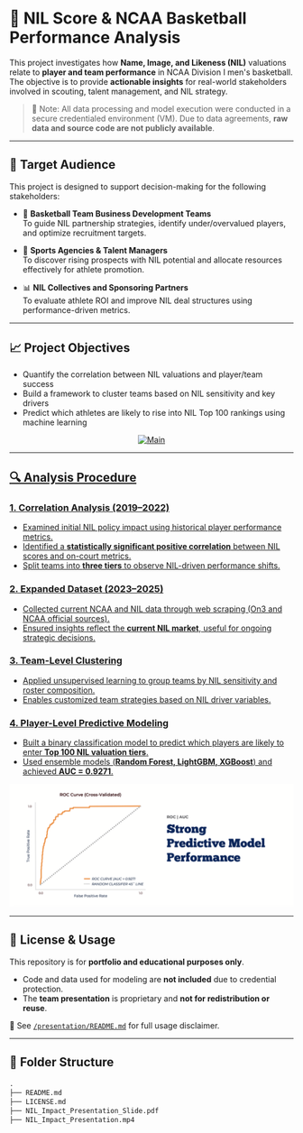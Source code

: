 # 🏀 NIL Score & NCAA Basketball Performance Analysis

This project investigates how **Name, Image, and Likeness (NIL)** valuations relate to **player and team performance** in NCAA Division I men's basketball. The objective is to provide **actionable insights** for real-world stakeholders involved in scouting, talent management, and NIL strategy.

> 📌 Note: All data processing and model execution were conducted in a secure credentialed environment (VM). Due to data agreements, **raw data and source code are not publicly available**.

---

## 🎯 Target Audience

This project is designed to support decision-making for the following stakeholders:

- 🏀 **Basketball Team Business Development Teams**  
  To guide NIL partnership strategies, identify under/overvalued players, and optimize recruitment targets.

- 🤝 **Sports Agencies & Talent Managers**  
  To discover rising prospects with NIL potential and allocate resources effectively for athlete promotion.

- 📊 **NIL Collectives and Sponsoring Partners**  
  To evaluate athlete ROI and improve NIL deal structures using performance-driven metrics.

---

## 📈 Project Objectives

- Quantify the correlation between NIL valuations and player/team success
- Build a framework to cluster teams based on NIL sensitivity and key drivers
- Predict which athletes are likely to rise into NIL Top 100 rankings using machine learning

<p align="center">
  <a href="/NIL_Impact_TeamPresentation.pdf">
    <img src="images/presentation_main.png" alt="Main" width="600"/>
</p>

---

## 🔍 Analysis Procedure

### 1. Correlation Analysis (2019–2022)
- Examined initial NIL policy impact using historical player performance metrics.
- Identified a **statistically significant positive correlation** between NIL scores and on-court metrics.
- Split teams into **three tiers** to observe NIL-driven performance shifts.

### 2. Expanded Dataset (2023–2025)
- Collected current NCAA and NIL data through web scraping (On3 and NCAA official sources).
- Ensured insights reflect the **current NIL market**, useful for ongoing strategic decisions.

### 3. Team-Level Clustering
- Applied unsupervised learning to group teams by NIL sensitivity and roster composition.
- Enables customized team strategies based on NIL driver variables.

### 4. Player-Level Predictive Modeling
- Built a binary classification model to predict which players are likely to enter **Top 100 NIL valuation tiers**.
- Used ensemble models (**Random Forest, LightGBM, XGBoost**) and achieved **AUC = 0.9271**.

<p align="center">
  <a href="/NIL_Impact_TeamPresentation.pdf">
    <img src="images/auc.png" alt="ROC Curve" width="600"/>
  </a>
</p>

---

## 📄 License & Usage

This repository is for **portfolio and educational purposes only**.  

- Code and data used for modeling are **not included** due to credential protection.
- The **team presentation** is proprietary and **not for redistribution or reuse**.

📁 See [`/presentation/README.md`](./presentation/README.md) for full usage disclaimer.

---

## 📂 Folder Structure

```plaintext
.
├── README.md
├── LICENSE.md
├── NIL_Impact_Presentation_Slide.pdf
├── NIL_Impact_Presentation.mp4
